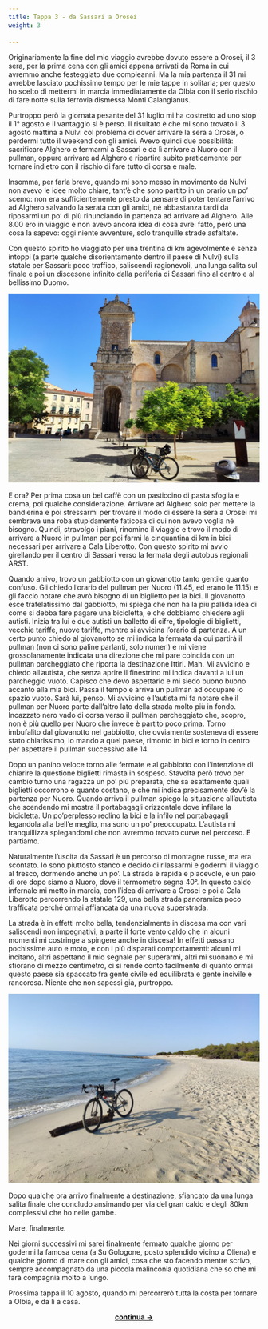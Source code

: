 ```yaml
---
title: Tappa 3 - da Sassari a Orosei
weight: 3

---
```

Originariamente la fine del mio viaggio avrebbe dovuto essere a Orosei, il 3 sera, per la prima cena con gli amici appena arrivati da Roma in cui avremmo anche festeggiato due compleanni. Ma la mia partenza il 31 mi avrebbe lasciato pochissimo tempo per le mie tappe in solitaria; per questo ho scelto di mettermi in marcia immediatamente da Olbia con il serio rischio di fare notte sulla ferrovia dismessa Monti Calangianus.

Purtroppo però la giornata pesante del 31 luglio mi ha costretto ad uno stop il 1° agosto e il vantaggio si è perso. Il risultato è che mi sono trovato il 3 agosto mattina a Nulvi col problema di dover arrivare la sera a Orosei, o perdermi tutto il weekend con gli amici. Avevo quindi due possibilità: sacrificare Alghero e fermarmi a Sassari e da lì arrivare a Nuoro con il pullman, oppure arrivare ad Alghero e ripartire subito praticamente per tornare indietro con il rischio di fare tutto di corsa e male.

Insomma, per farla breve, quando mi sono messo in movimento da Nulvi non avevo le idee molto chiare, tant&#8217;è che sono partito in un orario un po&#8217; scemo: non era sufficientemente presto da pensare di poter tentare l&#8217;arrivo ad Alghero salvando la serata con gli amici, né abbastanza tardi da riposarmi un po&#8217; di più rinunciando in partenza ad arrivare ad Alghero. Alle 8.00 ero in viaggio e non avevo ancora idea di cosa avrei fatto, però una cosa la sapevo: oggi niente avventure, solo tranquille strade asfaltate.

Con questo spirito ho viaggiato per una trentina di km agevolmente e senza intoppi (a parte qualche disorientamento dentro il paese di Nulvi) sulla statale per Sassari: poco traffico, saliscendi ragionevoli, una lunga salita sul finale e poi un discesone infinito dalla periferia di Sassari fino al centro e al bellissimo Duomo.

![alt](t3-01-1024x768.jpg)


E ora? Per prima cosa un bel caffè con un pasticcino di pasta sfoglia e crema, poi qualche considerazione. Arrivare ad Alghero solo per mettere la bandierina e poi stressarmi per trovare il modo di essere la sera a Orosei mi sembrava una roba stupidamente faticosa di cui non avevo voglia né bisogno. Quindi, stravolgo i piani, rinomino il viaggio e trovo il modo di arrivare a Nuoro in pullman per poi farmi la cinquantina di km in bici necessari per arrivare a Cala Liberotto. Con questo spirito mi avvio girellando per il centro di Sassari verso la fermata degli autobus regionali ARST.

Quando arrivo, trovo un gabbiotto con un giovanotto tanto gentile quanto confuso. Gli chiedo l&#8217;orario del pullman per Nuoro (11.45, ed erano le 11.15) e gli faccio notare che avrò bisogno di un biglietto per la bici. Il giovanotto esce trafelatissimo dal gabbiotto, mi spiega che non ha la più pallida idea di come si debba fare pagare una bicicletta, e che dobbiamo chiedere agli autisti. Inizia tra lui e due autisti un balletto di cifre, tipologie di biglietti, vecchie tariffe, nuove tariffe, mentre si avvicina l&#8217;orario di partenza. A un certo punto chiedo al giovanotto se mi indica la fermata da cui partirà il pullman (non ci sono paline parlanti, solo numeri) e mi viene grossolanamente indicata una direzione che mi pare coincida con un pullman parcheggiato che riporta la destinazione Ittiri. Mah. Mi avvicino e chiedo all&#8217;autista, che senza aprire il finestrino mi indica davanti a lui un parcheggio vuoto. Capisco che devo aspettarlo e mi siedo buono buono accanto alla mia bici. Passa il tempo e arriva un pullman ad occupare lo spazio vuoto. Sarà lui, penso. Mi avvicino e l&#8217;autista mi fa notare che il pullman per Nuoro parte dall&#8217;altro lato della strada molto più in fondo. Incazzato nero vado di corsa verso il pullman parcheggiato che, scopro, non è più quello per Nuoro che invece è partito poco prima. Torno imbufalito dal giovanotto nel gabbiotto, che ovviamente sosteneva di essere stato chiarissimo, lo mando a quel paese, rimonto in bici e torno in centro per aspettare il pullman successivo alle 14.

Dopo un panino veloce torno alle fermate e al gabbiotto con l&#8217;intenzione di chiarire la questione biglietti rimasta in sospeso. Stavolta però trovo per cambio turno una ragazza un po&#8217; più preparata, che sa esattamente quali biglietti occorrono e quanto costano, e che mi indica precisamente dov&#8217;è la partenza per Nuoro. Quando arriva il pullman spiego la situazione all&#8217;autista che scendendo mi mostra il portabagagli orizzontale dove infilare la bicicletta. Un po&#8217;perplesso reclino la bici e la infilo nel portabagagli legandola alla bell&#8217;e meglio, ma sono un po&#8217; preoccupato. L&#8217;autista mi tranquillizza spiegandomi che non avremmo trovato curve nel percorso. E partiamo.

Naturalmente l&#8217;uscita da Sassari è un percorso di montagne russe, ma era scontato. Io sono piuttosto stanco e decido di rilassarmi e godermi il viaggio al fresco, dormendo anche un po&#8217;. La strada è rapida e piacevole, e un paio di ore dopo siamo a Nuoro, dove il termometro segna 40°. In questo caldo infernale mi metto in marcia, con l&#8217;idea di arrivare a Orosei e poi a Cala Liberotto percorrendo la statale 129, una bella strada panoramica poco trafficata perché ormai affiancata da una nuova superstrada.

La strada è in effetti molto bella, tendenzialmente in discesa ma con vari saliscendi non impegnativi, a parte il forte vento caldo che in alcuni momenti mi costringe a spingere anche in discesa! In effetti passano pochissime auto e moto, e con i più disparati comportamenti: alcuni mi incitano, altri aspettano il mio segnale per superarmi, altri mi suonano e mi sfiorano di mezzo centimetro, ci si rende conto facilmente di quanto ormai questo paese sia spaccato fra gente civile ed equilibrata e gente incivile e rancorosa. Niente che non sapessi già, purtroppo.

![alt](t3-02-1024x768.jpg)

Dopo qualche ora arrivo finalmente a destinazione, sfiancato da una lunga salita finale che concludo ansimando per via del gran caldo e degli 80km complessivi che ho nelle gambe.

Mare, finalmente.

Nei giorni successivi mi sarei finalmente fermato qualche giorno per godermi la famosa cena (a Su Gologone, posto splendido vicino a Oliena) e qualche giorno di mare con gli amici, cosa che sto facendo mentre scrivo, sempre accompagnato da una piccola malinconia quotidiana che so che mi farà compagnia molto a lungo.

Prossima tappa il 10 agosto, quando mi percorrerò tutta la costa per tornare a Olbia, e da lì a casa.

<p style="text-align: center;">
  <a href="https://ciclogravelista.com/2019/08/12/sardegna-tour-tappa-4-da-orosei-a-olbia-dove-faccio-100km-e-poi-per-fortuna-la-prendo-a-ridere/"><strong>continua →</strong></a>
</p>
